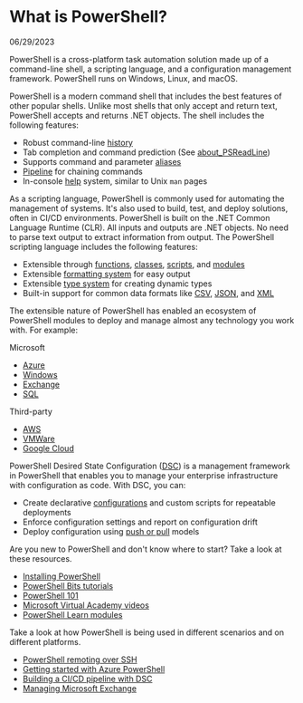 # What is PowerShell?

06/29/2023

PowerShell is a cross-platform task automation solution made up of a command-line shell, a scripting language, and a configuration management framework. PowerShell runs on Windows, Linux, and macOS.

PowerShell is a modern command shell that includes the best features of other popular shells. Unlike most shells that only accept and return text, PowerShell accepts and returns .NET objects. The shell includes the following features:

- Robust command-line [history](https://learn.microsoft.com/en-us/powershell/module/microsoft.powershell.core/about/about_history)
- Tab completion and command prediction (See [about_PSReadLine](https://learn.microsoft.com/en-us/powershell/module/psreadline/about/about_psreadline))
- Supports command and parameter [aliases](https://learn.microsoft.com/en-us/powershell/module/microsoft.powershell.core/about/about_aliases)
- [Pipeline](https://learn.microsoft.com/en-us/powershell/module/microsoft.powershell.core/about/about_pipelines) for chaining commands
- In-console [help](https://learn.microsoft.com/en-us/powershell/module/microsoft.powershell.core/get-help) system, similar to Unix `man` pages

As a scripting language, PowerShell is commonly used for automating the management of systems. It's also used to build, test, and deploy solutions, often in CI/CD environments. PowerShell is built on the .NET Common Language Runtime (CLR). All inputs and outputs are .NET objects. No need to parse text output to extract information from output. The PowerShell scripting language includes the following features:

- Extensible through [functions](https://learn.microsoft.com/en-us/powershell/module/microsoft.powershell.core/about/about_functions_advanced), [classes](https://learn.microsoft.com/en-us/powershell/module/microsoft.powershell.core/about/about_classes), [scripts](https://learn.microsoft.com/en-us/powershell/module/microsoft.powershell.core/about/about_scripts), and [modules](https://learn.microsoft.com/en-us/powershell/module/microsoft.powershell.core/about/about_modules)
- Extensible [formatting system](https://learn.microsoft.com/en-us/powershell/module/microsoft.powershell.core/about/about_format.ps1xml) for easy output
- Extensible [type system](https://learn.microsoft.com/en-us/powershell/module/microsoft.powershell.core/about/about_types.ps1xml) for creating dynamic types
- Built-in support for common data formats like [CSV](https://learn.microsoft.com/en-us/powershell/module/microsoft.powershell.utility/convertfrom-csv), [JSON](https://learn.microsoft.com/en-us/powershell/module/microsoft.powershell.utility/convertfrom-json), and [XML](https://learn.microsoft.com/en-us/powershell/module/microsoft.powershell.utility/convertto-xml)

The extensible nature of PowerShell has enabled an ecosystem of PowerShell modules to deploy and manage almost any technology you work with. For example:

Microsoft

- [Azure](https://learn.microsoft.com/en-us/powershell/azure)
- [Windows](https://learn.microsoft.com/en-us/powershell/windows/get-started)
- [Exchange](https://learn.microsoft.com/en-us/powershell/exchange/exchange-management-shell)
- [SQL](https://learn.microsoft.com/en-us/sql/powershell/sql-server-powershell)

Third-party

- [AWS](https://aws.amazon.com/powershell/)
- [VMWare](https://core.vmware.com/vmware-powercli)
- [Google Cloud](https://cloud.google.com/powershell/)

PowerShell Desired State Configuration ([DSC](https://learn.microsoft.com/en-us/powershell/scripting/dsc/overview/dscforengineers)) is a management framework in PowerShell that enables you to manage your enterprise infrastructure with configuration as code. With DSC, you can:

- Create declarative [configurations](https://learn.microsoft.com/en-us/powershell/scripting/dsc/configurations/configurations) and custom scripts for repeatable deployments
- Enforce configuration settings and report on configuration drift
- Deploy configuration using [push or pull](https://learn.microsoft.com/en-us/powershell/scripting/dsc/pull-server/enactingconfigurations) models

Are you new to PowerShell and don't know where to start? Take a look at these resources.

- [Installing PowerShell](https://learn.microsoft.com/en-us/powershell/scripting/install/installing-powershell)
- [PowerShell Bits tutorials](https://learn.microsoft.com/en-us/powershell/scripting/learn/tutorials/00-introduction)
- [PowerShell 101](https://learn.microsoft.com/en-us/powershell/scripting/learn/ps101/00-introduction)
- [Microsoft Virtual Academy videos](https://learn.microsoft.com/en-us/shows/browse?terms=powershell)
- [PowerShell Learn modules](https://learn.microsoft.com/en-us/training/browse/?terms=PowerShell)

Take a look at how PowerShell is being used in different scenarios and on different platforms.

- [PowerShell remoting over SSH](https://learn.microsoft.com/en-us/powershell/scripting/learn/remoting/ssh-remoting-in-powershell-core)
- [Getting started with Azure PowerShell](https://learn.microsoft.com/en-us/powershell/azure/get-started-azureps)
- [Building a CI/CD pipeline with DSC](https://learn.microsoft.com/en-us/azure/devops/pipelines/release/dsc-cicd)
- [Managing Microsoft Exchange](https://learn.microsoft.com/en-us/powershell/exchange/exchange-management-shell)